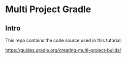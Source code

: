 # Multi Project Gradle

## Intro

This repo contains the code source used in this tutorial:

https://guides.gradle.org/creating-multi-project-builds/

